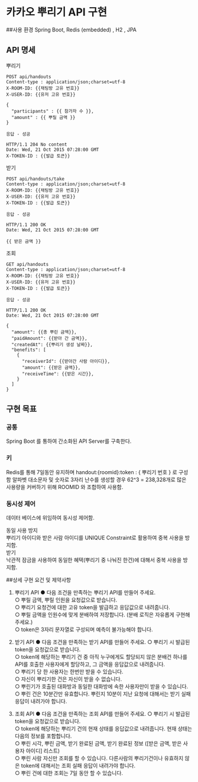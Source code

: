 # 카카오 뿌리기 API 구현

##사용 환경
Spring Boot, Redis (embedded) , H2 , JPA

## API 명세

뿌리기
```  
POST api/handouts    
Content-type : application/json;charset=utf-8  
X-ROOM-ID: {{채팅방 고유 번호}}  
X-USER-ID: {{유저 고유 번호}}  

{  
  "participants" : {{ 참가자 수 }},  
  "amount" : {{ 뿌릴 금액 }}  
}

응답 - 성공

HTTP/1.1 204 No content
Date: Wed, 21 Oct 2015 07:28:00 GMT
X-TOKEN-ID : {{발급 토큰}}
```

받기  
```
POST api/handouts/take    
Content-type : application/json;charset=utf-8  
X-ROOM-ID: {{채팅방 고유 번호}}  
X-USER-ID: {{유저 고유 번호}}  
X-TOKEN-ID : {{발급 토큰}}

응답 - 성공

HTTP/1.1 200 OK
Date: Wed, 21 Oct 2015 07:28:00 GMT

{{ 받은 금액 }}
```

조회
```
GET api/handouts    
Content-type : application/json;charset=utf-8  
X-ROOM-ID: {{채팅방 고유 번호}}  
X-USER-ID: {{유저 고유 번호}}  
X-TOKEN-ID : {{발급 토큰}}

응답 - 성공

HTTP/1.1 200 OK
Date: Wed, 21 Oct 2015 07:28:00 GMT

{
  "amount": {{총 뿌린 금액}},
  "paidAmount": {{받아 간 금액}},
  "createdAt": {{뿌리기 생성 날짜}},
  "benefits": [
    {
      "receiverId": {{받아간 사람 아이디}},
      "amount": {{받은 금액}},
      "receiveTime": {{받은 시간}},
    }
  ]
}

```

## 구현 목표

### 공통
Spring Boot 를 통하여 간소화된 API Server를 구축한다.

### 키
Redis를 통해 7일동안 유지하며 handout:{roomid}:token : { 뿌리기 번호 } 로 구성함
알파벳 대소문자 및 숫자로 3자리 난수를 생성할 경우 62^3 = 238,328‬개로 많은 사용량을 커버하기 위해
ROOMID 와 조합하여 사용함.

### 동시성 제어
데이터 베이스에 위임하여 동시성 제어함. 
 
동일 사용 방지  
뿌리기 아이디와 받은 사람 아이디를 UNIQUE Constraint로 활용하여 중복 사용을 방지함.  
받기  
낙관적 잠금을 사용하여 동일한 혜택(뿌리기 중 나눠진 한건)에 대해서 중복 사용을 방지함.



##상세 구현 요건 및 제약사항 

1. 뿌리기 API ● 다음 조건을 만족하는 뿌리기 API를 만들어 주세요.  
○ 뿌릴 금액, 뿌릴 인원을 요청값으로 받습니다.  
○ 뿌리기 요청건에 대한 고유 token을 발급하고 응답값으로 내려줍니다.   
○ 뿌릴 금액을 인원수에 맞게 분배하여 저장합니다. (분배 로직은 자유롭게 구현해 주세요.)  
○ token은 3자리 문자열로 구성되며 예측이 불가능해야 합니다.  
   

2. 받기 API ● 다음 조건을 만족하는 받기 API를 만들어 주세요. 
○ 뿌리기 시 발급된 token을 요청값으로 받습니다.   
○ token에 해당하는 뿌리기 건 중 아직 누구에게도 할당되지 않은 분배건 하나를 API를 호출한 사용자에게 할당하고, 그 금액을 응답값으로 내려줍니다.   
○ 뿌리기 당 한 사용자는 한번만 받을 수 있습니다.  
○ 자신이 뿌리기한 건은 자신이 받을 수 없습니다.   
○ 뿌린기가 호출된 대화방과 동일한 대화방에 속한 사용자만이 받을 수 있습니다.   
○ 뿌린 건은 10분간만 유효합니다. 뿌린지 10분이 지난 요청에 대해서는 받기 실패 응답이 내려가야 합니다.   

3. 조회 API ● 다음 조건을 만족하는 조회 API를 만들어 주세요. 
○ 뿌리기 시 발급된 token을 요청값으로 받습니다.   
○ token에 해당하는 뿌리기 건의 현재 상태를 응답값으로 내려줍니다. 현재 상태는 다음의 정보를 포함합니다.   
○ 뿌린 시각, 뿌린 금액, 받기 완료된 금액, 받기 완료된 정보 ([받은 금액, 받은 사용자 아이디] 리스트)   
○ 뿌린 사람 자신만 조회를 할 수 있습니다. 다른사람의 뿌리기건이나 유효하지 않은 token에 대해서는 조회 실패 응답이 내려가야 합니다.   
○ 뿌린 건에 대한 조회는 7일 동안 할 수 있습니다.   
 
 